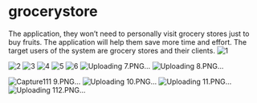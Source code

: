 # grocerystore
The application, they won’t need to personally visit grocery stores just to buy fruits. The application will help them save more time and effort. The target users of the system are grocery stores and their clients.
![1](https://github.com/Fahad584/grocerystore/assets/107251127/c9b3d0ee-a21d-455a-9583-7c5afe97c1b7)

![2](https://github.com/Fahad584/grocerystore/assets/107251127/395d47ce-795c-4bfc-aadc-ca627eca8c5f)
![3](https://github.com/Fahad584/grocerystore/assets/107251127/7d901272-66e7-4a40-8fda-c35ce502b310)
![4](https://github.com/Fahad584/grocerystore/assets/107251127/a1b0392d-8298-4c6c-b33f-7812ef29153e)
![5](https://github.com/Fahad584/grocerystore/assets/107251127/d9aa561e-9d16-49e7-9c14-6ac4a05e4052)
![6](https://github.com/Fahad584/grocerystore/assets/107251127/4ba6be01-3aa6-4f28-8f47-b1bea8d4566e)
![Uploading 7.PNG…]()
![Uploading 8.PNG…]()

![![Capture111](https://github.com/Fahad584/grocerystore/assets/107251127/8c42121a-5443-45d1-8804-5b0595b0a6c4) 9.PNG…]()
![Uploading 10.PNG…]()
![Uploading 11.PNG…]()
![Uploading 112.PNG…]()
